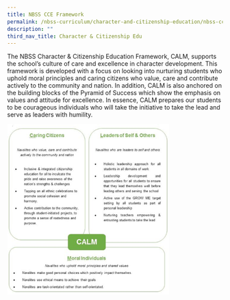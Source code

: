 ```yaml
---
title: NBSS CCE Framework
permalink: /nbss-curriculum/character-and-citizenship-education/nbss-cce-framework/
description: ""
third_nav_title: Character & Citizenship Edu
---
```


<p>The NBSS Character &amp; Citizenship Education Framework, CALM, supports the school&rsquo;s culture of care and excellence in character development. This framework is developed with a focus on looking into nurturing students who uphold moral principles and caring citizens who value, care and contribute actively to the community and nation. In addition, CALM is also anchored on the building blocks of the Pyramid of Success which show the emphasis on values and attitude for excellence. In essence, CALM prepares our students to be courageous individuals who will take the initiative to take the lead and serve as leaders with humility.</p>
<img style="width: 75%;" src="/images/cce3.jpg" />
